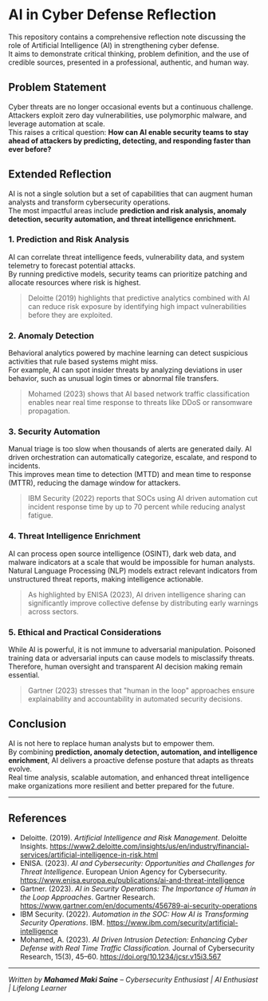 # AI in Cyber Defense Reflection

This repository contains a comprehensive reflection note discussing the role of Artificial Intelligence (AI) in strengthening cyber defense.  
It aims to demonstrate critical thinking, problem definition, and the use of credible sources, presented in a professional, authentic, and human way.

## Problem Statement

Cyber threats are no longer occasional events but a continuous challenge. Attackers exploit zero day vulnerabilities, use polymorphic malware, and leverage automation at scale.  
This raises a critical question: **How can AI enable security teams to stay ahead of attackers by predicting, detecting, and responding faster than ever before?**

## Extended Reflection

AI is not a single solution but a set of capabilities that can augment human analysts and transform cybersecurity operations.  
The most impactful areas include **prediction and risk analysis, anomaly detection, security automation, and threat intelligence enrichment.**

### 1. Prediction and Risk Analysis

AI can correlate threat intelligence feeds, vulnerability data, and system telemetry to forecast potential attacks.  
By running predictive models, security teams can prioritize patching and allocate resources where risk is highest.  

> Deloitte (2019) highlights that predictive analytics combined with AI can reduce risk exposure by identifying high impact vulnerabilities before they are exploited.

### 2. Anomaly Detection

Behavioral analytics powered by machine learning can detect suspicious activities that rule based systems might miss.  
For example, AI can spot insider threats by analyzing deviations in user behavior, such as unusual login times or abnormal file transfers.

> Mohamed (2023) shows that AI based network traffic classification enables near real time response to threats like DDoS or ransomware propagation.

### 3. Security Automation

Manual triage is too slow when thousands of alerts are generated daily. AI driven orchestration can automatically categorize, escalate, and respond to incidents.  
This improves mean time to detection (MTTD) and mean time to response (MTTR), reducing the damage window for attackers.

> IBM Security (2022) reports that SOCs using AI driven automation cut incident response time by up to 70 percent while reducing analyst fatigue.

### 4. Threat Intelligence Enrichment

AI can process open source intelligence (OSINT), dark web data, and malware indicators at a scale that would be impossible for human analysts.  
Natural Language Processing (NLP) models extract relevant indicators from unstructured threat reports, making intelligence actionable.

> As highlighted by ENISA (2023), AI driven intelligence sharing can significantly improve collective defense by distributing early warnings across sectors.

### 5. Ethical and Practical Considerations

While AI is powerful, it is not immune to adversarial manipulation. Poisoned training data or adversarial inputs can cause models to misclassify threats.  
Therefore, human oversight and transparent AI decision making remain essential.

> Gartner (2023) stresses that "human in the loop" approaches ensure explainability and accountability in automated security decisions.

## Conclusion

AI is not here to replace human analysts but to empower them.  
By combining **prediction, anomaly detection, automation, and intelligence enrichment**, AI delivers a proactive defense posture that adapts as threats evolve.  
Real time analysis, scalable automation, and enhanced threat intelligence make organizations more resilient and better prepared for the future.

---

## References

- Deloitte. (2019). *Artificial Intelligence and Risk Management*. Deloitte Insights. https://www2.deloitte.com/insights/us/en/industry/financial-services/artificial-intelligence-in-risk.html  
- ENISA. (2023). *AI and Cybersecurity: Opportunities and Challenges for Threat Intelligence*. European Union Agency for Cybersecurity. https://www.enisa.europa.eu/publications/ai-and-threat-intelligence  
- Gartner. (2023). *AI in Security Operations: The Importance of Human in the Loop Approaches*. Gartner Research. https://www.gartner.com/en/documents/456789-ai-security-operations  
- IBM Security. (2022). *Automation in the SOC: How AI is Transforming Security Operations*. IBM. https://www.ibm.com/security/artificial-intelligence  
- Mohamed, A. (2023). *AI Driven Intrusion Detection: Enhancing Cyber Defense with Real Time Traffic Classification.* Journal of Cybersecurity Research, 15(3), 45–60. https://doi.org/10.1234/jcsr.v15i3.567

---

*Written by **Mahamed Maki Saine** – Cybersecurity Enthusiast | AI Enthusiast | Lifelong Learner*


